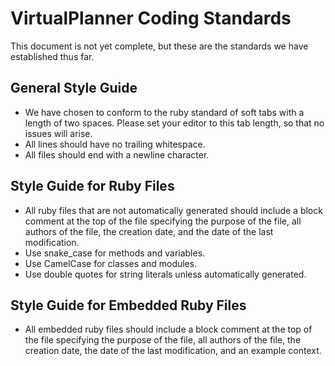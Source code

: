 # VirtualPlanner Coding Standards

This document is not yet complete, but these are the standards we have established thus far.

## General Style Guide
- We have chosen to conform to the ruby standard of soft tabs with a length of two spaces. Please set your editor to this tab length, so that no issues will arise.
- All lines should have no trailing whitespace.
- All files should end with a newline character.

## Style Guide for Ruby Files
- All ruby files that are not automatically generated should include a block comment at the top of the file specifying the purpose of the file, all authors of the file, the creation date, and the date of the last modification.
- Use snake_case for methods and variables.
- Use CamelCase for classes and modules.
- Use double quotes for string literals unless automatically generated.

## Style Guide for Embedded Ruby Files
- All embedded ruby files should include a block comment at the top of the file specifying the purpose of the file, all authors of the file, the creation date, the date of the last modification, and an example context.
